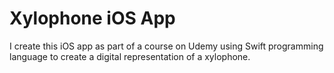 # Xylophone iOS App
I create this iOS app as part of a course on Udemy using Swift programming language to create a digital representation of a xylophone.
